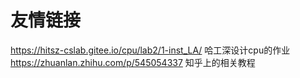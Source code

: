 # 友情链接

https://hitsz-cslab.gitee.io/cpu/lab2/1-inst_LA/
哈工深设计cpu的作业
https://zhuanlan.zhihu.com/p/545054337
知乎上的相关教程